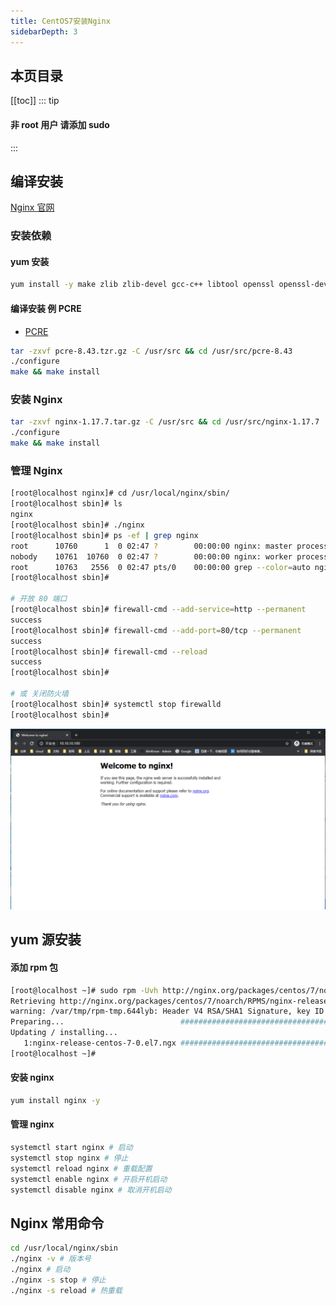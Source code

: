 ```yaml
---
title: CentOS7安装Nginx
sidebarDepth: 3
---
```


## 本页目录

[[toc]]
::: tip

#### 非 root 用户 请添加 sudo

:::

## 编译安装

[Nginx 官网](http://nginx.org/)

### 安装依赖

#### yum 安装

```sh
yum install -y make zlib zlib-devel gcc-c++ libtool openssl openssl-devel
```

#### 编译安装 例 PCRE

-   [PCRE](https://sourceforge.net/projects/pcre/files/pcre/)

```sh
tar -zxvf pcre-8.43.tzr.gz -C /usr/src && cd /usr/src/pcre-8.43
./configure
make && make install
```

### 安装 Nginx

```sh
tar -zxvf nginx-1.17.7.tar.gz -C /usr/src && cd /usr/src/nginx-1.17.7
./configure
make && make install
```

### 管理 Nginx

```sh
[root@localhost nginx]# cd /usr/local/nginx/sbin/
[root@localhost sbin]# ls
nginx
[root@localhost sbin]# ./nginx
[root@localhost sbin]# ps -ef | grep nginx
root      10760      1  0 02:47 ?        00:00:00 nginx: master process ./nginx
nobody    10761  10760  0 02:47 ?        00:00:00 nginx: worker process
root      10763   2556  0 02:47 pts/0    00:00:00 grep --color=auto nginx
[root@localhost sbin]#

# 开放 80 端口
[root@localhost sbin]# firewall-cmd --add-service=http --permanent
success
[root@localhost sbin]# firewall-cmd --add-port=80/tcp --permanent
success
[root@localhost sbin]# firewall-cmd --reload
success
[root@localhost sbin]#

# 或 关闭防火墙
[root@localhost sbin]# systemctl stop firewalld
[root@localhost sbin]#
```

![Nginx](./static/nginx.png)

## yum 源安装

#### 添加 rpm 包

```sh
[root@localhost ~]# sudo rpm -Uvh http://nginx.org/packages/centos/7/noarch/RPMS/nginx-release-centos-7-0.el7.ngx.noarch.rpm
Retrieving http://nginx.org/packages/centos/7/noarch/RPMS/nginx-release-centos-7-0.el7.ngx.noarch.rpm
warning: /var/tmp/rpm-tmp.644lyb: Header V4 RSA/SHA1 Signature, key ID 7bd9bf62: NOKEY
Preparing...                          ################################# [100%]
Updating / installing...
   1:nginx-release-centos-7-0.el7.ngx ################################# [100%]
[root@localhost ~]#
```

#### 安装 nginx

```sh
yum install nginx -y
```

#### 管理 nginx

```sh
systemctl start nginx # 启动
systemctl stop nginx # 停止
systemctl reload nginx # 重载配置
systemctl enable nginx # 开启开机启动
systemctl disable nginx # 取消开机启动
```

## Nginx 常用命令

```sh
cd /usr/local/nginx/sbin
./nginx -v # 版本号
./nginx # 启动
./nginx -s stop # 停止
./nginx -s reload # 热重载
```

<Valine />
